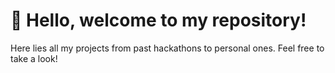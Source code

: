 # 👋 Hello, welcome to my repository!

Here lies all my projects from past hackathons to personal ones. Feel free to take a look! 
